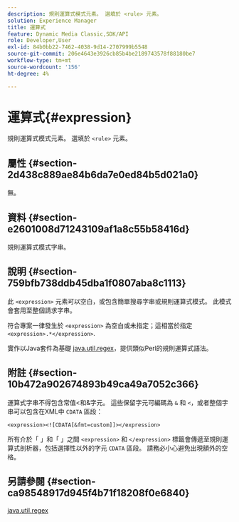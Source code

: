 ```yaml
---
description: 規則運算式模式元素。 選填於 <rule> 元素。
solution: Experience Manager
title: 運算式
feature: Dynamic Media Classic,SDK/API
role: Developer,User
exl-id: 84b0bb22-7462-4038-9d14-2707999b5548
source-git-commit: 206e4643e3926cb85b4be2189743578f88180be7
workflow-type: tm+mt
source-wordcount: '156'
ht-degree: 4%

---
```


# 運算式{#expression}

規則運算式模式元素。 選填於 `<rule>` 元素。

## 屬性 {#section-2d438c889ae84b6da7e0ed84b5d021a0}

無。

## 資料 {#section-e2601008d71243109af1a8c55b58416d}

規則運算式模式字串。

## 說明 {#section-759bfb738ddb45dba1f0807aba8c1113}

此 `<expression>` 元素可以空白，或包含簡單搜尋字串或規則運算式模式。 此模式會套用至整個請求字串。

符合專案一律發生於 `<expression>` 為空白或未指定；這相當於指定 `<expression>.*</expression>`.

實作以Java套件為基礎 [java.util.regex](https://www2.cs.duke.edu/csed/java/jdk1.4.2/docs/api/)，提供類似Perl的規則運算式語法。

## 附註 {#section-10b472a902674893b49ca49a7052c366}

運算式字串不得包含常值&lt;和&amp;字元。 這些保留字元可編碼為 `&` 和 `<`，或者整個字串可以包含在XML中 `CDATA` 區段：

`<expression><![CDATA[&fmt=custom]]></expression>`

所有介於「 」和「 」之間 `<expression>` 和 `</expression>` 標籤會傳遞至規則運算式剖析器，包括選擇性以外的字元 `CDATA` 區段。 請務必小心避免出現額外的空格。

## 另請參閱 {#section-ca98548917d945f4b71f18208f0e6840}

[java.util.regex](https://www2.cs.duke.edu/csed/java/jdk1.4.2/docs/api/)
